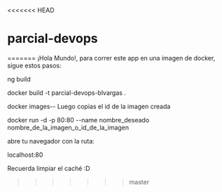 <<<<<<< HEAD
# parcial-devops
=======
¡Hola Mundo!, para correr este app en una imagen de docker, sigue estos pasos:

ng build

docker build -t parcial-devops-blvargas .

docker images-- Luego copias el id de la imagen creada

docker run -d -p 80:80 --name nombre_deseado nombre_de_la_imagen_o_id_de_la_imagen


abre tu navegador con la ruta:

localhost:80

Recuerda limpiar el caché :D
>>>>>>> master
